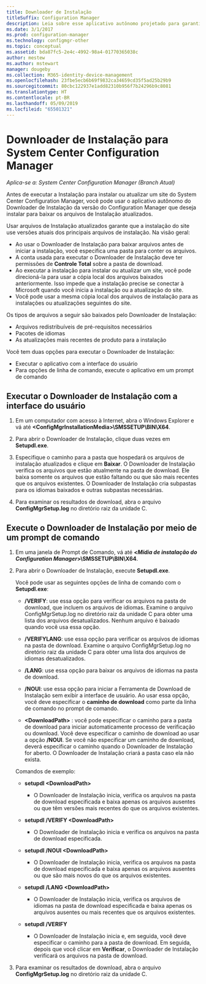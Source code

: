 ```yaml
---
title: Downloader de Instalação
titleSuffix: Configuration Manager
description: Leia sobre esse aplicativo autônomo projetado para garantir que a instalação do site use as versões atuais dos principais arquivos de instalação.
ms.date: 3/1/2017
ms.prod: configuration-manager
ms.technology: configmgr-other
ms.topic: conceptual
ms.assetid: bda87fc5-2e4c-4992-98a4-01770365038c
author: mestew
ms.author: mstewart
manager: dougeby
ms.collection: M365-identity-device-management
ms.openlocfilehash: 23fbe5ecb6b69f9832ca34659cd35f5ad25b29b9
ms.sourcegitcommit: 80cbc122937e1add82310b956f7b24296b9c8081
ms.translationtype: HT
ms.contentlocale: pt-BR
ms.lasthandoff: 05/09/2019
ms.locfileid: "65501321"
---
```

# <a name="setup-downloader-for-system-center-configuration-manager"></a>Downloader de Instalação para System Center Configuration Manager

*Aplica-se a: System Center Configuration Manager (Branch Atual)*

Antes de executar a Instalação para instalar ou atualizar um site do System Center Configuration Manager, você pode usar o aplicativo autônomo do Downloader de Instalação da versão do Configuration Manager que deseja instalar para baixar os arquivos de Instalação atualizados.  

Usar arquivos de Instalação atualizados garante que a instalação do site use versões atuais dos principais arquivos de instalação. Na visão geral:   
-   Ao usar o Downloader de Instalação para baixar arquivos antes de iniciar a instalação, você especifica uma pasta para conter os arquivos.  
-   A conta usada para executar o Downloader de Instalação deve ter permissões de **Controle Total** sobre a pasta de download.  
-   Ao executar a instalação para instalar ou atualizar um site, você pode direcioná-la para usar a cópia local dos arquivos baixados anteriormente. Isso impede que a instalação precise se conectar à Microsoft quando você inicia a instalação ou a atualização do site.  
-   Você pode usar a mesma cópia local dos arquivos de instalação para as instalações ou atualizações seguintes do site.  

Os tipos de arquivos a seguir são baixados pelo Downloader de Instalação:  
-   Arquivos redistribuíveis de pré-requisitos necessários  
-   Pacotes de idiomas  
-   As atualizações mais recentes de produto para a instalação  

Você tem duas opções para executar o Downloader de Instalação:
- Executar o aplicativo com a interface do usuário
- Para opções de linha de comando, execute o aplicativo em um prompt de comando


## <a name="run-setup-downloader-with-the-user-interface"></a>Executar o Downloader de Instalação com a interface do usuário  

1.  Em um computador com acesso à Internet, abra o Windows Explorer e vá até **&lt;ConfigMgrInstallationMedia\>\SMSSETUP\BIN\X64**.  

2.  Para abrir o Downloader de Instalação, clique duas vezes em **Setupdl.exe**.   

3. Especifique o caminho para a pasta que hospedará os arquivos de instalação atualizados e clique em **Baixar**. O Downloader de Instalação verifica os arquivos que estão atualmente na pasta de download. Ele baixa somente os arquivos que estão faltando ou que são mais recentes que os arquivos existentes. O Downloader de Instalação cria subpastas para os idiomas baixados e outras subpastas necessárias.  

4.  Para examinar os resultados de download, abra o arquivo **ConfigMgrSetup.log** no diretório raiz da unidade C.  

## <a name="run-setup-downloader-from-a-command-prompt"></a>Execute o Downloader de Instalação por meio de um prompt de comando  

1.  Em uma janela de Prompt de Comando, vá até **&lt;*Mídia de instalação do Configuration Manager*\>\SMSSETUP\BIN\X64**.   

2.  Para abrir o Downloader de Instalação, execute **Setupdl.exe**.

    Você pode usar as seguintes opções de linha de comando com o **Setupdl.exe**:   

    -   **/VERIFY**: use essa opção para verificar os arquivos na pasta de download, que incluem os arquivos de idiomas. Examine o arquivo ConfigMgrSetup.log no diretório raiz da unidade C para obter uma lista dos arquivos desatualizados. Nenhum arquivo é baixado quando você usa essa opção.  

    -   **/VERIFYLANG**: use essa opção para verificar os arquivos de idiomas na pasta de download. Examine o arquivo ConfigMgrSetup.log no diretório raiz da unidade C para obter uma lista dos arquivos de idiomas desatualizados.

    -   **/LANG**: use essa opção para baixar os arquivos de idiomas na pasta de download.  

    -   **/NOUI**: use essa opção para iniciar a Ferramenta de Download de Instalação sem exibir a interface de usuário. Ao usar essa opção, você deve especificar o **caminho de download** como parte da linha de comando no prompt de comando.  

    -   **&lt;DownloadPath\>** : você pode especificar o caminho para a pasta de download para iniciar automaticamente processo de verificação ou download. Você deve especificar o caminho de download ao usar a opção **/NOUI**. Se você não especificar um caminho de download, deverá especificar o caminho quando o Downloader de Instalação for aberto. O Downloader de Instalação criará a pasta caso ela não exista.  

    Comandos de exemplo:

    -   **setupdl &lt;DownloadPath\>**  

        -   O Downloader de Instalação inicia, verifica os arquivos na pasta de download especificada e baixa apenas os arquivos ausentes ou que têm versões mais recentes do que os arquivos existentes.     

    -   **setupdl /VERIFY &lt;DownloadPath\>**  

        -   O Downloader de Instalação inicia e verifica os arquivos na pasta de download especificada.  

    -   **setupdl /NOUI &lt;DownloadPath\>**  

        -   O Downloader de Instalação inicia, verifica os arquivos na pasta de download especificada e baixa apenas os arquivos ausentes ou que são mais novos do que os arquivos existentes.  

    -   **setupdl /LANG &lt;DownloadPath\>**  

        -   O Downloader de Instalação inicia, verifica os arquivos de idiomas na pasta de download especificada e baixa apenas os arquivos ausentes ou mais recentes que os arquivos existentes.  

    -   **setupdl /VERIFY**  

        -   O Downloader de Instalação inicia e, em seguida, você deve especificar o caminho para a pasta de download. Em seguida, depois que você clicar em **Verificar**, o Downloader de Instalação verificará os arquivos na pasta de download.  

3.  Para examinar os resultados de download, abra o arquivo **ConfigMgrSetup.log** no diretório raiz da unidade C.
